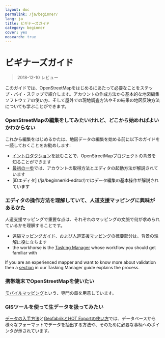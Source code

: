 ```yaml
---
layout: doc
permalink: /ja/beginner/
lang: ja
title: ビギナーズガイド
category: beginner
cover: yes
nosearch: true
---
```


ビギナーズガイド
================

> 2018-12-10 レビュー  

このガイドでは、OpenStreetMapをはじめるにあたって必要なことをステップ・バイ・ステップで紹介します。アカウントの作成方法から基本的な地図編集ソフトウェアの使い方、そして屋外での現地調査方法やその結果の地図反映方法についても学ぶことができます。 

### OpenStreetMapの編集をしてみたいけれど、どこから始めればよいかわからない

これから編集をはじめるかたは、地図データの編集を始める前に以下のガイドを一読しておくことをお勧めします:
- [イントロダクション](/ja/beginner/introduction/)を読むことで、OpenStreetMapプロジェクトの背景を知ることができます
- [最初の一歩](/ja/beginner/start-osm/)では、アカウントの取得方法とエディタの起動方法が解説されています
- [iDエディタ] (/ja/beginner/id-editor/)ではデータ編集の基本操作が解説されています


### エディタの操作方法を理解していて、人道支援マッピングに興味があるかた

人道支援マッピングで重要な点は、それぞれのマッピングの文脈で何が求められているかを理解することです。
- [遠隔マッピングガイド](/ja/coordination/HOT-Remote-Response-Guide/)、および[人道支援マッピング](/ja/coordination/humanitarian/)の概要部分は、背景の理解に役に立ちます
- the workhorse is the [Tasking Manager](/en/coordination/tm-user/) whose workflow you should get familiar with

If you are an experienced mapper and want to know more about  validation then a [section](/en/coordination/tm-user/#validation) in our Tasking Manager guide explains the process.

### 携帯端末でOpenStreetMapを使いたい

[モバイルマッピング](/ja/mobile-mapping/)という、専門の章を用意しています。


### GISツールを使って生データを扱ってみたい

[データの入手方法](/ja/osm-data/getting-data/)と[GeofabrikとHOT Exportの使い方](/ja/osm-data/geofabrik-and-hot-export/)では、データベースから様々なフォーマットでデータを抽出する方法や、そのために必要な事柄へのポインタが示されています。
